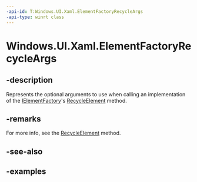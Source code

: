 ```yaml
---
-api-id: T:Windows.UI.Xaml.ElementFactoryRecycleArgs
-api-type: winrt class
---
```


<!-- Class syntax.
public class ElementFactoryRecycleArgs 
-->

# Windows.UI.Xaml.ElementFactoryRecycleArgs

## -description

Represents the optional arguments to use when calling an implementation of the [IElementFactory](ielementfactory.md)'s [RecycleElement](ielementfactory_recycleelement_1023702976.md) method.

## -remarks

For more info, see the [RecycleElement](ielementfactory_recycleelement_1023702976.md) method.

## -see-also

## -examples

